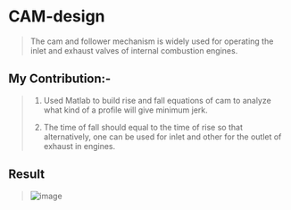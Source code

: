# CAM-design
>The cam and follower mechanism is widely used for operating the inlet and exhaust valves of internal combustion engines.

## My Contribution:-
>1. Used Matlab to build rise and fall equations of cam to analyze what kind of a profile will give minimum jerk.
>
>2. The time of fall should equal to the time of rise so that alternatively, one can be used for inlet and other for the outlet of exhaust in engines.

## Result
>![image](https://user-images.githubusercontent.com/90020325/200066392-233b725f-b1b6-4993-89d7-9a6e911e54ad.png)
